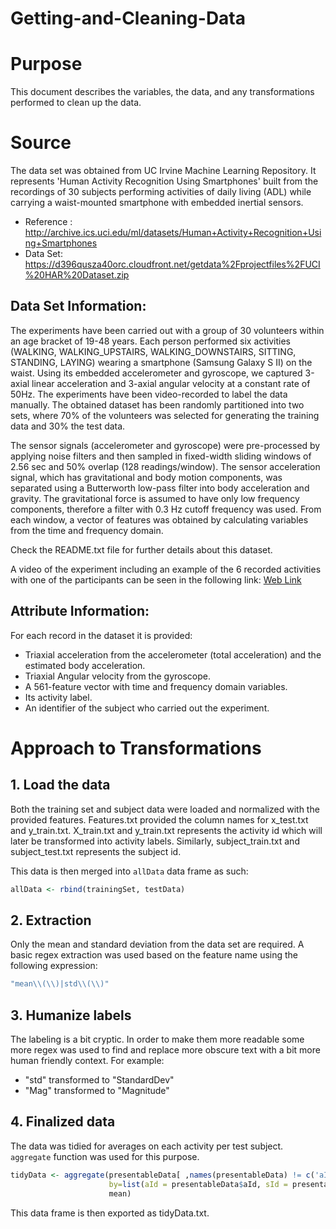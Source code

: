 # Getting-and-Cleaning-Data


# Purpose

This document describes the variables, the data, and any transformations performed to clean up the data.

# Source 

The data set was obtained from UC Irvine Machine Learning Repository.  It represents 'Human Activity Recognition Using Smartphones'  built from the recordings of 30 subjects performing activities of daily living (ADL) while carrying a waist-mounted smartphone with embedded inertial sensors.

* Reference : http://archive.ics.uci.edu/ml/datasets/Human+Activity+Recognition+Using+Smartphones
* Data Set:
https://d396qusza40orc.cloudfront.net/getdata%2Fprojectfiles%2FUCI%20HAR%20Dataset.zip 

## Data Set Information:

The experiments have been carried out with a group of 30 volunteers within an age bracket of 19-48 years. Each person performed six activities (WALKING, WALKING_UPSTAIRS, WALKING_DOWNSTAIRS, SITTING, STANDING, LAYING) wearing a smartphone (Samsung Galaxy S II) on the waist. Using its embedded accelerometer and gyroscope, we captured 3-axial linear acceleration and 3-axial angular velocity at a constant rate of 50Hz. The experiments have been video-recorded to label the data manually. The obtained dataset has been randomly partitioned into two sets, where 70% of the volunteers was selected for generating the training data and 30% the test data. 

The sensor signals (accelerometer and gyroscope) were pre-processed by applying noise filters and then sampled in fixed-width sliding windows of 2.56 sec and 50% overlap (128 readings/window). The sensor acceleration signal, which has gravitational and body motion components, was separated using a Butterworth low-pass filter into body acceleration and gravity. The gravitational force is assumed to have only low frequency components, therefore a filter with 0.3 Hz cutoff frequency was used. From each window, a vector of features was obtained by calculating variables from the time and frequency domain.

Check the README.txt file for further details about this dataset. 

A video of the experiment including an example of the 6 recorded activities with one of the participants can be seen in the following link: [Web Link](http://www.youtube.com/watch?v=XOEN9W05_4A)


## Attribute Information:

For each record in the dataset it is provided: 
*  Triaxial acceleration from the accelerometer (total acceleration) and the estimated body acceleration. 
*  Triaxial Angular velocity from the gyroscope. 
* A 561-feature vector with time and frequency domain variables. 
* Its activity label. 
* An identifier of the subject who carried out the experiment.

# Approach to Transformations

## 1. Load the data

Both the training set and subject data were loaded and normalized with the provided features. Features.txt provided the column names for x_test.txt and y_train.txt.  X_train.txt and y_train.txt represents the activity id which will later be transformed into activity labels. Similarly, subject_train.txt and subject_test.txt represents the subject id.

This data is then merged into ```allData``` data frame as such:

```R
allData <- rbind(trainingSet, testData)
```

## 2. Extraction

Only the mean and standard deviation from the data set are required.  A basic regex extraction was used based on the feature name using the following expression:

```R
"mean\\(\\)|std\\(\\)"
```

##  3. Humanize labels

The labeling is a bit cryptic.  In order to make them more readable some more regex was used to find and replace more obscure text with a bit more human friendly context.  For example:

* "std" transformed to  "StandardDev"
* "Mag" transformed to  "Magnitude"

## 4. Finalized data

The data was tidied for averages on each activity per test subject.  ```aggregate``` function was used for this purpose.  

```R
tidyData <- aggregate(presentableData[ ,names(presentableData) != c('aId','sId', 'aType')],
                      by=list(aId = presentableData$aId, sId = presentableData$sId),
                      mean)
```

This data frame is then exported as tidyData.txt.


